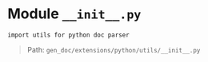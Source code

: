 # Module `__init__.py`
```text
import utils for python doc parser
```

> Path: `gen_doc/extensions/python/utils/__init__.py`